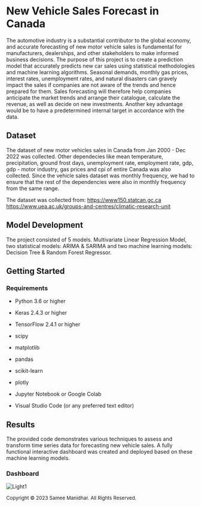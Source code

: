 # New Vehicle Sales Forecast in Canada

The automotive industry is a substantial contributor to the global economy, and accurate forecasting of new motor vehicle sales is fundamental for manufacturers, dealerships, and other stakeholders to make informed business decisions. The purpose of this project is to create a prediction model that accurately predicts new car sales using statistical methodologies and machine learning algorithms. Seasonal demands, monthly gas prices, interest rates, unemployment rates, and natural disasters can gravely impact the sales if companies are not aware of the trends and hence prepared for them. Sales forecasting will therefore help companies anticipate the market trends and arrange their catalogue, calculate the revenue, as well as decide on new investments. Another key advantage would be to have a predetermined internal target in accordance with the data.

## Dataset
The dataset of new motor vehicles sales in Canada from Jan 2000 - Dec 2022 was collected. Other dependecies like mean temperature, precipitation, ground frost days, unemployment rate, employment rate, gdp, gdp - motor industry, gas prices and cpi of entire Canada was also collected. Since the vehicle sales dataset was monthly frequency, we had to ensure that the rest of the dependencies were also in monthly frequency from the same range.

The dataset was collected from: 
https://www150.statcan.gc.ca 
https://www.uea.ac.uk/groups-and-centres/climatic-research-unit

## Model Development
The project consisted of 5 models. Multivariate Linear Regression Model, two statistical models: ARIMA & SARIMA and two machine learning models: Decision Tree & Random Forest Regressor.

## Getting Started

### Requirements
- Python 3.6 or higher
- Keras 2.4.3 or higher
- TensorFlow 2.4.1 or higher
- scipy
- matplotlib
- pandas
- scikit-learn
- plotly

- Jupyter Notebook or Google Colab
- Visual Studio Code (or any preferred text editor)

## Results
The provided code demonstrates various techniques to assess and transform time series data for forecasting new vehicle sales. A fully functional interactive dashboard was created and deployed based on these machine learning models.

### Dashboard
![Light1](https://github.com/sameemanidhar/New-Vehicle-Sales-Forecast_SM/assets/153468609/7e445b9a-98b1-42ae-8fd8-dcab6fdc95df)


<span style='font-size: small'>Copyright © 2023 Samee Manidhar. All Rights Reserved.</span>
